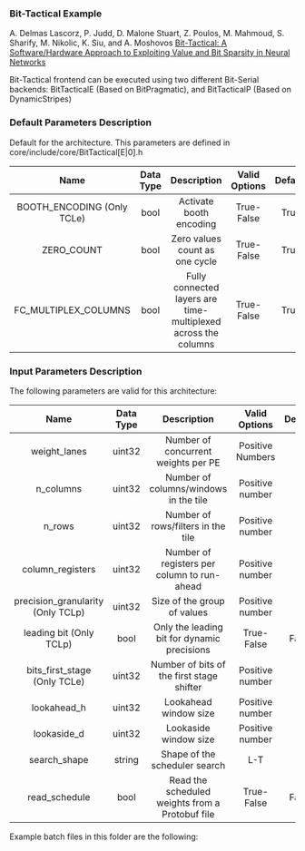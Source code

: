 ### Bit-Tactical Example

A. Delmas Lascorz, P. Judd, D. Malone Stuart, Z. Poulos, M. Mahmoud, S. Sharify, M. Nikolic, K. Siu, and A. Moshovos
[Bit-Tactical: A Software/Hardware Approach to Exploiting Value and Bit Sparsity in Neural Networks](https://dl.acm.org/citation.cfm?id=3304041)

Bit-Tactical frontend can be executed using two different Bit-Serial backends: BitTacticalE (Based on BitPragmatic), 
and BitTacticalP (Based on DynamicStripes)  


### Default Parameters Description   

Default for the architecture. This parameters are defined in core/include/core/BitTactical\[E|0\].h

| Name | Data Type | Description | Valid Options | Default |
|:---:|:---:|:---:|:---:|:---:|
| BOOTH_ENCODING (Only TCLe) | bool | Activate booth encoding | True-False | True |
| ZERO_COUNT | bool | Zero values count as one cycle | True-False | True | 
| FC_MULTIPLEX_COLUMNS | bool | Fully connected layers are time-multiplexed across the columns | True-False | True |
   
### Input Parameters Description    

The following parameters are valid for this architecture:

| Name | Data Type | Description | Valid Options | Default |
|:---:|:---:|:---:|:---:|:---:|
| weight_lanes | uint32 | Number of concurrent weights per PE | Positive Numbers | 16 |
| n_columns | uint32 | Number of columns/windows in the tile | Positive number | 16 |
| n_rows | uint32 | Number of rows/filters in the tile | Positive number | 16 |
| column_registers | uint32 | Number of registers per column to run-ahead | Positive number | 0 |
| precision_granularity (Only TCLp) | uint32 | Size of the group of values | Positive number | 16 |
| leading bit (Only TCLp)| bool | Only the leading bit for dynamic precisions | True-False | False |
| bits_first_stage (Only TCLe)| uint32 | Number of bits of the first stage shifter | Positive number | 0 |
| lookahead_h |uint32 | Lookahead window size | Positive number | 2 |
| lookaside_d |uint32 | Lookaside window size | Positive number | 5 | 
| search_shape | string | Shape of the scheduler search | L-T | L |
| read_schedule | bool | Read the scheduled weights from a Protobuf file | True-False | False |

Example batch files in this folder are the following:

